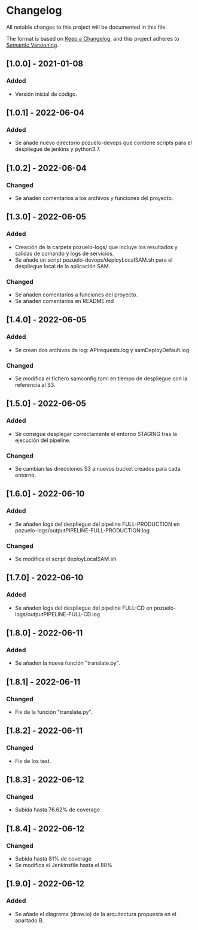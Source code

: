 # Changelog
All notable changes to this project will be documented in this file.

The format is based on [Keep a Changelog](https://keepachangelog.com/en/1.0.0/),
and this project adheres to [Semantic Versioning](https://semver.org/spec/v2.0.0.html).

## [1.0.0] - 2021-01-08
### Added
- Versión inicial de código.

## [1.0.1] - 2022-06-04
### Added
- Se añade nuevo directorio pozuelo-devops que contiene scripts para el despliegue de jenkins y python3.7.

## [1.0.2] - 2022-06-04
### Changed
- Se añaden comentarios a los archivos y funciones del proyecto.

## [1.3.0] - 2022-06-05
### Added
- Creación de la carpeta pozuelo-logs/ que incluye los resultados y salidas de comando y logs de servicios.
- Se añade un script pozuelo-devops/deployLocalSAM.sh para el despliegue local de la aplicación SAM.

### Changed
- Se añaden comentarios a funciones del proyecto.
- Se añaden comentarios en README.md

## [1.4.0] - 2022-06-05
### Added
- Se crean dos archivos de log: APIrequests.log y samDeployDefault.log

### Changed
- Se modifica el fichero samconfig.toml en tiempo de despliegue con la referencia al S3.

## [1.5.0] - 2022-06-05
### Added
- Se consigue desplegar correctamente el entorno STAGING tras la ejecución del pipeline.

### Changed
- Se cambian las direcciones S3 a nuevos bucket creados para cada entorno.

## [1.6.0] - 2022-06-10
### Added
- Se añaden logs del despliegue del pipeline FULL-PRODUCTION en pozuelo-logs/outputPIPELINE-FULL-PRODUCTION.log

### Changed
- Se modifica el script deployLocalSAM.sh

## [1.7.0] - 2022-06-10
### Added
- Se añaden logs del despliegue del pipeline FULL-CD en pozuelo-logs/outputPIPELINE-FULL-CD.log

## [1.8.0] - 2022-06-11
### Added
- Se añaden la nueva función "translate.py".

## [1.8.1] - 2022-06-11
### Changed
- Fix de la función "translate.py".

## [1.8.2] - 2022-06-11
### Changed
- Fix de los test.

## [1.8.3] - 2022-06-12
### Changed
- Subida hasta 76.62% de coverage

## [1.8.4] - 2022-06-12
### Changed
- Subida hasta 81% de coverage
- Se modifica el Jenkinsfile hasta el 80%

## [1.9.0] - 2022-06-12
### Added
- Se añade el diagrama (draw.io) de la arquitectura propuesta en el apartado B.
